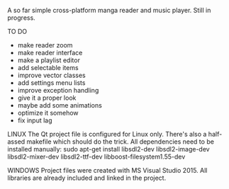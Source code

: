 A so far simple cross-platform manga reader and music player.
Still in progress.

TO DO
- make reader zoom
- make reader interface
- make a playlist editor
- add selectable items
- improve vector classes
- add settings menu lists
- improve exception handling
- give it a proper look
- maybe add some animations
- optimize it somehow
- fix input lag

LINUX
The Qt project file is configured for Linux only.
There's also a half-assed makefile which should do the trick.
All dependencies need to be installed manually:
sudo apt-get install libsdl2-dev libsdl2-image-dev libsdl2-mixer-dev libsdl2-ttf-dev libboost-filesystem1.55-dev

WINDOWS
Project files were created with MS Visual Studio 2015.
All libraries are already included and linked in the project.

